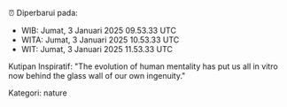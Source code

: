 ⏰ Diperbarui pada:
- WIB: Jumat, 3 Januari 2025 09.53.33 UTC
- WITA: Jumat, 3 Januari 2025 10.53.33 UTC
- WIT: Jumat, 3 Januari 2025 11.53.33 UTC

Kutipan Inspiratif:
"The evolution of human mentality has put us all in vitro now behind the glass wall of our own ingenuity."


Kategori: nature

